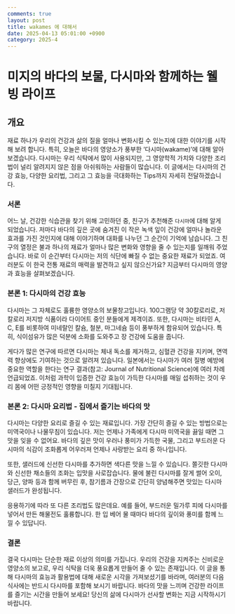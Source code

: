 ```yaml
---
comments: true
layout: post
title: wakames 에 대해서
date: 2025-04-13 05:01:00 +0900
category: 2025-4
---
```


# 미지의 바다의 보물, 다시마와 함께하는 웰빙 라이프
## 개요
재료 하나가 우리의 건강과 삶의 질을 얼마나 변화시킬 수 있는지에 대한 이야기를 시작해 보려 합니다. 특히, 오늘은 바다의 영양소가 풍부한 ‘다시마(wakame)’에 대해 알아보겠습니다. 다시마는 우리 식탁에서 많이 사용되지만, 그 영양학적 가치와 다양한 조리법이 널리 알려지지 않은 점을 아쉬워하는 사람들이 많습니다. 이 글에서는 다시마의 건강 효능, 다양한 요리법, 그리고 그 효능을 극대화하는 Tips까지 자세히 전달하겠습니다. 

### 서론
어느 날, 건강한 식습관을 찾기 위해 고민하던 중, 친구가 추천해준 `다시마`에 대해 알게 되었습니다. 저마다 바다의 깊은 곳에 숨겨진 이 작은 녹색 잎이 건강에 얼마나 놀라운 효과를 가진 것인지에 대해 이야기하며 대화를 나누던 그 순간이 기억에 남습니다. 그 친구의 열정은 불과 하나의 재료가 얼마나 많은 변화와 영향을 줄 수 있는지를 일깨워 주었습니다. 바로 이 순간부터 다시마는 저의 식단에 빠질 수 없는 중요한 재료가 되었죠. 여러분도 이 한국 전통 재료의 매력을 발견하고 싶지 않으신가요? 지금부터 다시마의 영양과 효능을 살펴보겠습니다.

### 본론 1: 다시마의 건강 효능
다시마는 그 자체로도 훌륭한 영양소의 보물창고입니다. 100그램당 약 30칼로리로, 저칼로리 저지방 식품이라 다이어트 중인 분들에게 제격이죠. 또한, 다시마는 비타민 A, C, E를 비롯하여 미네랄인 칼슘, 철분, 마그네슘 등이 풍부하게 함유되어 있습니다. 특히, 식이섬유가 많은 덕분에 소화를 도와주고 장 건강에 도움을 줍니다.

게다가 많은 연구에 따르면 다시마는 체내 독소를 제거하고, 심혈관 건강을 지키며, 면역력 향상에도 기여하는 것으로 알려져 있습니다. 일본에서는 다시마가 여러 질병 예방에 중요한 역할을 한다는 연구 결과(참고: Journal of Nutritional Science)에 여러 차례 언급되었죠. 이처럼 과학이 입증한 건강 효능이 가득한 다시마를 매일 섭취하는 것이 우리 몸에 어떤 긍정적인 영향을 미칠지 기대됩니다.

### 본론 2: 다시마 요리법 - 집에서 즐기는 바다의 맛
다시마는 다양한 요리로 즐길 수 있는 재료입니다. 가장 간단히 즐길 수 있는 방법으로는 미역국이나 나물무침이 있습니다. 저는 언제나 가족에게 다시마 미역국을 끓일 때면 그 맛을 잊을 수 없어요. 바다의 깊은 맛이 우러나 풍미가 가득한 국물, 그리고 부드러운 다시마의 식감이 조화롭게 어우러져 언제나 사랑받는 요리 중 하나입니다.

또한, 샐러드에 신선한 다시마를 추가하면 색다른 맛을 느낄 수 있습니다. 쫄깃한 다시마와 신선한 채소들의 조화는 입맛을 사로잡습니다. 물에 불린 다시마를 잘게 썰어 오이, 당근, 양파 등과 함께 버무린 후, 참기름과 간장으로 간단히 양념해주면 맛있는 다시마 샐러드가 완성됩니다.

응용하기에 따라 또 다른 조리법도 많은데요. 예를 들어, 부드러운 밀가루 피에 다시마를 넣어서 만든 해물전도 훌륭합니다. 한 입 베어 물 때마다 바다의 깊이와 풍미를 함께 느낄 수 있답니다.

### 결론
결국 다시마는 단순한 재료 이상의 의미를 가집니다. 우리의 건강을 지켜주는 신비로운 영양소의 보고로, 우리 식탁을 더욱 풍요롭게 만들어 줄 수 있는 존재입니다. 이 글을 통해 다시마의 효능과 활용법에 대해 새로운 시각을 가져보셨기를 바라며, 여러분의 다음 식사에는 반드시 다시마를 포함해 보시기 바랍니다. 바다의 맛을 느끼며 건강한 라이프를 즐기는 시간을 만들어 보세요! 당신의 삶에 다시마가 선사할 변화는 지금 시작하시기 바랍니다.